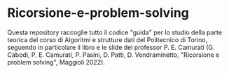 # Ricorsione-e-problem-solving

Questa repository raccoglie tutto il codice "guida" per lo studio della parte teorica del corso di Algoritmi e strutture dati del Politecnico di Torino, seguendo in particolare il libro e le slide del professor P. E. Camurati (G. Cabodi, P. E. Camurati, P. Pasini, D. Patti, D. Vendraminetto, "Ricorsione e problem solving", Maggioli 2022).
